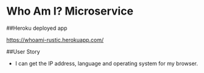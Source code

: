 # Who Am I? Microservice

##Heroku deployed app

https://whoami-rustic.herokuapp.com/

##User Story

* I can get the IP address, language and operating system for my browser.


